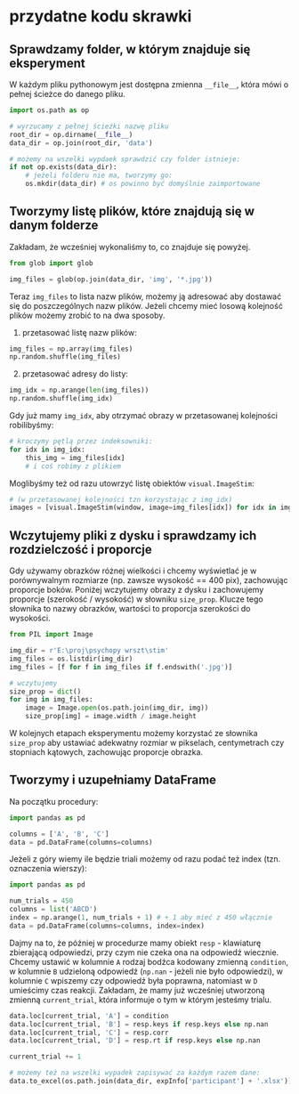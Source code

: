 # przydatne kodu skrawki

## Sprawdzamy folder, w którym znajduje się eksperyment
W każdym pliku pythonowym jest dostępna zmienna `__file__`, która mówi o pełnej
ścieżce do danego pliku.
```python
import os.path as op

# wyrzucamy z pełnej ścieżki nazwę pliku
root_dir = op.dirname(__file__)
data_dir = op.join(root_dir, 'data')

# możemy na wszelki wypdaek sprawdzić czy folder istnieje:
if not op.exists(data_dir):
    # jeżeli folderu nie ma, tworzymy go:
    os.mkdir(data_dir) # os powinno być domyślnie zaimportowane
```

## Tworzymy listę plików, które znajdują się w danym folderze
Zakładam, że wcześniej wykonaliśmy to, co znajduje się powyżej.
```python
from glob import glob

img_files = glob(op.join(data_dir, 'img', '*.jpg'))
```

Teraz `img_files` to lista nazw plików, możemy ją adresować aby dostawać się do
poszczególnych nazw plików.
Jeżeli chcemy mieć losową kolejność plików możemy zrobić to na dwa sposoby.

1. przetasować listę nazw plików:

  ```python
  img_files = np.array(img_files)
  np.random.shuffle(img_files)
  ```

2. przetasować adresy do listy:

  ```python
  img_idx = np.arange(len(img_files))
  np.random.shuffle(img_idx)
  ```
  
  Gdy już mamy `img_idx`, aby otrzymać obrazy w przetasowanej kolejności robilibyśmy:
  ```python
  # kroczymy pętlą przez indeksowniki:
  for idx in img_idx:
      this_img = img_files[idx]
      # i coś robimy z plikiem
  ```

  Moglibyśmy też od razu utowrzyć listę obiektów `visual.ImageStim`:
  ```python
  # (w przetasowanej kolejności tzn korzystając z img_idx)
  images = [visual.ImageStim(window, image=img_files[idx]) for idx in img_idx]
  ```

## Wczytujemy pliki z dysku i sprawdzamy ich rozdzielczość i proporcje
Gdy używamy obrazków różnej wielkości i chcemy wyświetlać je w porównywalnym rozmiarze (np. zawsze wysokość == 400 pix), zachowując proporcje boków. Poniżej wczytujemy obrazy z dysku i zachowujemy proporcje (szerokość / wysokość) w słowniku `size_prop`. Klucze tego słownika to nazwy obrazków, wartości to proporcja szerokości do wysokości.
```python
from PIL import Image

img_dir = r'E:\proj\psychopy wrszt\stim'
img_files = os.listdir(img_dir)
img_files = [f for f in img_files if f.endswith('.jpg')]

# wczytujemy
size_prop = dict()
for img in img_files:
    image = Image.open(os.path.join(img_dir, img))
    size_prop[img] = image.width / image.height
```
W kolejnych etapach eksperymentu możemy korzystać ze słownika `size_prop` aby ustawiać adekwatny rozmiar w pikselach, centymetrach czy stopniach kątowych, zachowując proporcje obrazka.

## Tworzymy i uzupełniamy DataFrame
Na początku procedury:
```python
import pandas as pd

columns = ['A', 'B', 'C']
data = pd.DataFrame(columns=columns)
```

Jeżeli z góry wiemy ile będzie triali możemy od razu podać też index
(tzn. oznaczenia wierszy):
```python
import pandas as pd

num_trials = 450
columns = list('ABCD')
index = np.arange(1, num_trials + 1) # + 1 aby mieć z 450 włącznie
data = pd.DataFrame(columns=columns, index=index)
```

Dajmy na to, że później w procedurze mamy obiekt `resp` - klawiaturę zbierającą
odpowiedzi, przy czym nie czeka ona na odpowiedź wiecznie. Chcemy ustawić w
kolumnie `A` rodzaj bodźca kodowany zmienną `condition`, w kolumnie `B` 
udzieloną odpowiedź (`np.nan` - jeżeli nie było odpowiedzi), w kolumnie `C`
wpiszemy czy odpowiedź była poprawna, natomiast w `D` umieścimy czas reakcji.
Zakładam, że mamy już wcześniej utworzoną zmienną `current_trial`, która 
informuje o tym w którym jesteśmy trialu.
```python
data.loc[current_trial, 'A'] = condition
data.loc[current_trial, 'B'] = resp.keys if resp.keys else np.nan
data.loc[current_trial, 'C'] = resp.corr
data.loc[current_trial, 'D'] = resp.rt if resp.keys else np.nan

current_trial += 1

# możemy też na wszelki wypadek zapisywać za każdym razem dane:
data.to_excel(os.path.join(data_dir, expInfo['participant'] + '.xlsx'))
```
